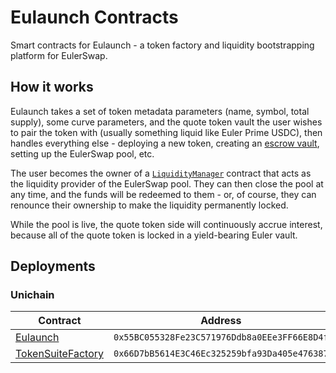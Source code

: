 # Eulaunch Contracts

Smart contracts for Eulaunch - a token factory and liquidity bootstrapping platform for EulerSwap.

## How it works

Eulaunch takes a set of token metadata parameters (name, symbol, total supply), some curve parameters, and the quote token vault the user wishes to pair the token with (usually something liquid like Euler Prime USDC), then handles everything else - deploying a new token, creating an [escrow vault](https://www.euler.finance/blog/euler-v2-the-new-modular-age-of-defi#:~:text=Escrow%20Vault%20Class%3A%20Enable%20any%20ERC20%20token%20as%20collateral%20without%20earning%20yield.%20Escrow%20vaults%20ensure%20collateral%20accessibility%20for%20liquidations%20and%20offer%20protection%20to%20borrowers.), setting up the EulerSwap pool, etc.

The user becomes the owner of a [`LiquidityManager`](./src/LiquidityManager.sol) contract that acts as the liquidity provider of the EulerSwap pool. They can then close the pool at any time, and the funds will be redeemed to them - or, of course, they can renounce their ownership to make the liquidity permanently locked.

While the pool is live, the quote token side will continuously accrue interest, because all of the quote token is locked in a yield-bearing Euler vault.

## Deployments

### Unichain

| Contract                                                                                    | Address                                      |
| ------------------------------------------------------------------------------------------- | -------------------------------------------- |
| [Eulaunch](https://uniscan.xyz/address/0x55BC055328Fe23C571976Ddb8a0EEe3FF66E8D4f)          | `0x55BC055328Fe23C571976Ddb8a0EEe3FF66E8D4f` |
| [TokenSuiteFactory](https://uniscan.xyz/address/0x66D7bB5614E3C46Ec325259bfa93Da405e476387) | `0x66D7bB5614E3C46Ec325259bfa93Da405e476387` |
